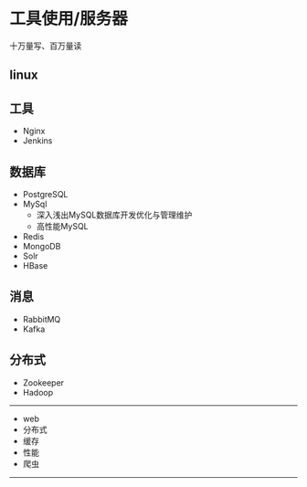 #   工具使用/服务器

十万量写、百万量读

##  linux

##  工具
-   Nginx
-   Jenkins

##  数据库
-   PostgreSQL
-   MySql
    -   深入浅出MySQL数据库开发优化与管理维护
    -   高性能MySQL
-   Redis
-   MongoDB
-   Solr
-   HBase

##  消息
-   RabbitMQ
-   Kafka

##  分布式
-   Zookeeper
-   Hadoop


----
-   web
-   分布式
-   缓存
-   性能
-   爬虫
----